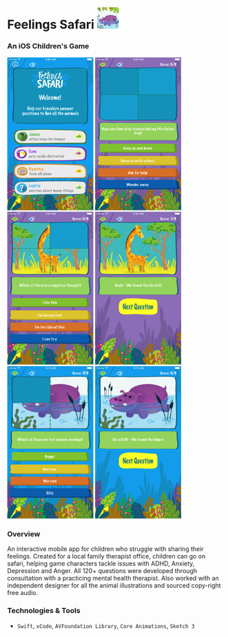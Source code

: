# Feelings Safari <img src="/images/icon.png" width="50">

### An iOS Children's Game

<img src="/images/welcome.png" width="200"> <img src="/images/empty.png" width="200"> <img src="/images/girraf3.png" width="200"> <img src="/images/girraf4.png" width="200"> <img src="/images/hippo3.png" width="200"> <img src="/images/hippo4.png" width="200">

### Overview

An interactive mobile app for children who struggle with sharing their feelings. Created for a local family therapist office, children can go on safari, helping game characters tackle issues with ADHD, Anxiety, Depression and Anger. All 120+ questions were developed through consultation with a practicing mental health therapist. Also worked with an independent designer for all the animal illustrations and sourced copy-right free audio.

### Technologies & Tools

- `Swift`, `xCode`, `AVFoundation Library`, `Core Animations`, `Sketch 3`
